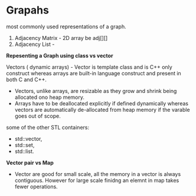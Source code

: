 # Grapahs 

most commonly used representations of a graph. 
1. Adjacency Matrix -  2D array be adj[][]
2. Adjacency List  - 

**Repesenting a Graph using class vs vector**

Vectors ( dynamic arrays) - Vector is template class and is C++ only construct whereas arrays are built-in language construct and present in both C and C++. 

- Vectors, unlike arrays, are resizable as they grow and shrink being allocated ono heap memory.
- Arrays have to be deallocated explicitly if defined dynamically whereas vectors are automatically de-allocated from heap memory if the varable goes out of scope. 

some of the other STL containers: 
- std::vector, 
- std::set, 
- std::list. 

**Vector pair vs Map**

- Vector are good for small scale, all the memory in a vector is always contiguous. However for large scale finidng an elemnt in map takes fewer operations.

